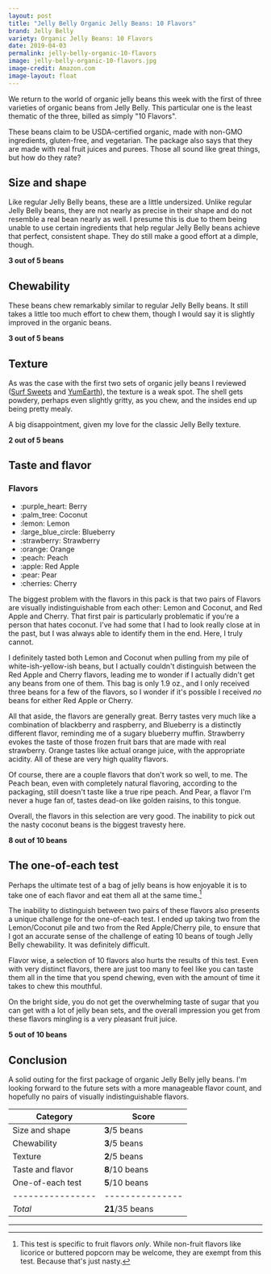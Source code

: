 ```yaml
---
layout: post
title: "Jelly Belly Organic Jelly Beans: 10 Flavors"
brand: Jelly Belly
variety: Organic Jelly Beans: 10 Flavors
date: 2019-04-03
permalink: jelly-belly-organic-10-flavors
image: jelly-belly-organic-10-flavors.jpg
image-credit: Amazon.com
image-layout: float
---
```



We return to the world of organic jelly beans this week
with the first of three varieties of organic beans from Jelly Belly.
This particular one is the least thematic of the three,
billed as simply "10 Flavors".

These beans claim to be USDA-certified organic,
made with non-GMO ingredients, gluten-free, and vegetarian.
The package also says that they are made with real fruit juices and purees.
Those all sound like great things, but how do they rate?


## Size and shape

Like regular Jelly Belly beans, these are a little undersized.
Unlike regular Jelly Belly beans, they are not nearly as precise in their shape
and do not resemble a real bean nearly as well.
I presume this is due to them being unable to use certain ingredients
that help regular Jelly Belly beans achieve that perfect, consistent shape.
They do still make a good effort at a dimple, though.

**3 out of 5 beans**


## Chewability

These beans chew remarkably similar to regular Jelly Belly beans.
It still takes a little too much effort to chew them,
though I would say it is slightly improved in the organic beans.

**3 out of 5 beans**


## Texture

As was the case with the first two sets of organic jelly beans I reviewed
([Surf Sweets](/surf-sweets-organic-jelly-beans) and
[YumEarth](yumearth-organic-sour-beans)), the texture is a weak spot.
The shell gets powdery, perhaps even slightly gritty, as you chew,
and the insides end up being pretty mealy.

A big disappointment, given my love for the classic Jelly Belly texture.

**2 out of 5 beans**


## Taste and flavor

<div class="inset">
    <h3>Flavors</h3>
    <ul class="emoji-list">
        <li>:purple_heart: Berry</li>
        <li>:palm_tree: Coconut</li>
        <li>:lemon: Lemon</li>
        <li>:large_blue_circle: Blueberry</li>
        <li>:strawberry: Strawberry</li>
        <li>:orange: Orange</li>
        <li>:peach: Peach</li>
        <li>:apple: Red Apple</li>
        <li>:pear: Pear</li>
        <li>:cherries: Cherry</li>
    </ul>
</div>

The biggest problem with the flavors in this pack is that two pairs of Flavors
are visually indistinguishable from each other:
Lemon and Coconut, and Red Apple and Cherry.
That first pair is particularly problematic
if you're a person that hates coconut.
I've had some that I had to look really close at in the past,
but I was always able to identify them in the end.
Here, I truly cannot.

I definitely tasted both Lemon and Coconut
when pulling from my pile of white-ish-yellow-ish beans,
but I actually couldn't distinguish between the Red Apple and Cherry flavors,
leading me to wonder if I actually didn't get any beans from one of them.
This bag is only 1.9 oz., and I only received three beans
for a few of the flavors, so I wonder if it's possible I received _no_ beans
for either Red Apple or Cherry.

All that aside, the flavors are generally great.
Berry tastes very much like a combination of blackberry and raspberry,
and Blueberry is a distinctly different flavor,
reminding me of a sugary blueberry muffin.
Strawberry evokes the taste of those frozen fruit bars
that are made with real strawberry.
Orange tastes like actual orange juice, with the appropriate acidity.
All of these are very high quality flavors.

Of course, there are a couple flavors that don't work so well, to me.
The Peach bean, even with completely natural flavoring,
according to the packaging, still doesn't taste like a true ripe peach.
And Pear, a flavor I'm never a huge fan of, tastes dead-on
like golden raisins, to this tongue.

Overall, the flavors in this selection are very good.
The inability to pick out the nasty coconut beans is the biggest travesty here.

**8 out of 10 beans**


## The one-of-each test

Perhaps the ultimate test of a bag of jelly beans is how enjoyable it is
to take one of each flavor and eat them all at the same time.[^1]

The inability to distinguish between two pairs of these flavors also presents
a unique challenge for the one-of-each test.
I ended up taking two from the Lemon/Coconut pile
and two from the Red Apple/Cherry pile,
to ensure that I got an accurate sense of the challenge
of eating 10 beans of tough Jelly Belly chewability.
It was definitely difficult.

Flavor wise, a selection of 10 flavors also hurts the results of this test.
Even with very distinct flavors, there are just too many
to feel like you can taste them all in the time that you spend chewing,
even with the amount of time it takes to chew this mouthful.

On the bright side, you do not get the overwhelming taste of sugar
that you can get with a lot of jelly bean sets,
and the overall impression you get from these flavors mingling
is a very pleasant fruit juice.

**5 out of 10 beans**


## Conclusion

A solid outing for the first package of organic Jelly Belly jelly beans.
I'm looking forward to the future sets with a more manageable flavor count,
and hopefully no pairs of visually indistinguishable flavors.

Category         | Score
---------------- | ---------------
Size and shape   | **3**/5 beans
Chewability      | **3**/5 beans
Texture          | **2**/5 beans
Taste and flavor | **8**/10 beans
One-of-each test | **5**/10 beans
---------------- | ---------------
_Total_          | **21**/35 beans


---

[^1]: This test is specific to fruit flavors _only_. While non-fruit flavors like licorice or buttered popcorn may be welcome, they are exempt from this test. Because that's just nasty.
